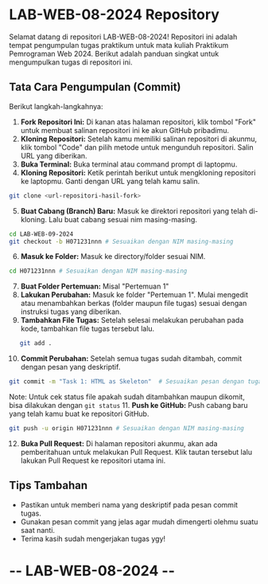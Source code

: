 # LAB-WEB-08-2024 Repository
Selamat datang di repositori LAB-WEB-08-2024! Repositori ini adalah tempat pengumpulan tugas praktikum untuk mata kuliah Praktikum Pemrograman Web 2024. Berikut adalah panduan singkat untuk mengumpulkan tugas di repositori ini.

## Tata Cara Pengumpulan (Commit)
Berikut langkah-langkahnya:
1. **Fork Repositori Ini:** Di kanan atas halaman repositori, klik tombol "Fork" untuk membuat salinan repositori ini ke akun GitHub pribadimu.
2. **Kloning Repositori:** Setelah kamu memiliki salinan repositori di akunmu, klik tombol "Code" dan pilih metode untuk mengunduh repositori. Salin URL yang diberikan.
3. **Buka Terminal:** Buka terminal atau command prompt di laptopmu.
4. **Kloning Repositori:** Ketik perintah berikut untuk mengkloning repositori ke laptopmu. Ganti <repository-url> dengan URL yang telah kamu salin.
```bash
git clone <url-repositori-hasil-fork>
```
5. **Buat Cabang (Branch) Baru:** Masuk ke direktori repositori yang telah di-kloning. Lalu buat cabang sesuai nim masing-masing.
```bash
cd LAB-WEB-09-2024
git checkout -b H071231nnn # Sesuaikan dengan NIM masing-masing
```
6. **Masuk ke Folder:** Masuk ke directory/folder sesuai NIM.
```bash
cd H071231nnn # Sesuaikan dengan NIM masing-masing
```
7. **Buat Folder Pertemuan:** Misal "Pertemuan 1"
8. **Lakukan Perubahan:** Masuk ke folder "Pertemuan 1". Mulai mengedit atau menambahkan berkas (folder maupun file tugas) sesuai dengan instruksi tugas yang diberikan.
9. **Tambahkan File Tugas:** Setelah selesai melakukan perubahan pada kode, tambahkan file tugas tersebut lalu.
```bash
   git add .
```
10. **Commit Perubahan:** Setelah semua tugas sudah ditambah, commit dengan pesan yang deskriptif.
```bash
git commit -m "Task 1: HTML as Skeleton"  # Sesuaikan pesan dengan tugas yang kamu kumpulkan
```
Note: Untuk cek status file apakah sudah ditambahkan maupun dikomit, bisa dilakukan dengan `git status`
11. **Push ke GitHub:** Push cabang baru yang telah kamu buat ke repositori GitHub.
```bash
git push -u origin H071231nnn # Sesuaikan dengan NIM masing-masing
```
12. **Buka Pull Request:** Di halaman repositori akunmu, akan ada pemberitahuan untuk melakukan Pull Request. Klik tautan tersebut lalu lakukan Pull Request ke repositori utama ini.

## Tips Tambahan
- Pastikan untuk memberi nama yang deskriptif pada pesan commit tugas.
- Gunakan pesan commit yang jelas agar mudah dimengerti olehmu suatu saat nanti.
- Terima kasih sudah mengerjakan tugas ygy!
# -- LAB-WEB-08-2024 --
